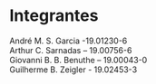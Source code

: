 # Integrantes
André M. S. Garcia -19.01230-6\
Arthur C. Sarnadas – 19.00756-6\
Giovanni B. B. Benuthe – 19.00043-0\
Guilherme B. Zeigler - 19.02453-3
